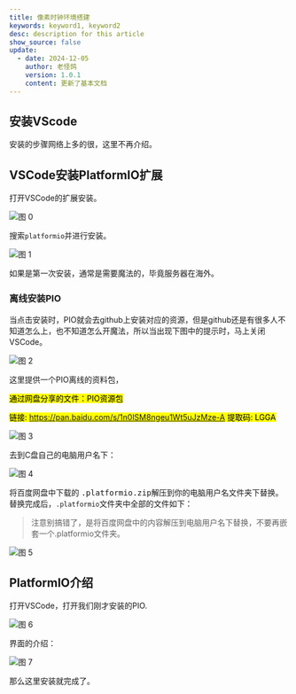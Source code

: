 ```yaml
---
title: 像素时钟环境搭建
keywords: keyword1, keyword2
desc: description for this article
show_source: false
update:
  - date: 2024-12-05
    author: 老怪鸽
    version: 1.0.1
    content: 更新了基本文档
---
```



## 安装VScode

安装的步骤网络上多的很，这里不再介绍。

## VSCode安装PlatformIO扩展

打开VSCode的扩展安装。

![图 0](../../static/images/docs/diy/picxel-clock/install/install-2024-12-05-22-46-30.png)  


搜索``platformio``并进行安装。

![图 1](../../static/images/docs/diy/picxel-clock/install/install-2024-12-05-22-46-44.png)  

如果是第一次安装，通常是需要魔法的，毕竟服务器在海外。

### 离线安装PIO

当点击安装时，PIO就会去github上安装对应的资源，但是github还是有很多人不知道怎么上，也不知道怎么开魔法，所以当出现下图中的提示时，马上关闭VSCode。

![图 2](../../static/images/docs/diy/picxel-clock/install/install-2024-12-05-22-46-58.png)  


这里提供一个PIO离线的资料包，

<mark>通过网盘分享的文件：PIO资源包

<mark>链接: https://pan.baidu.com/s/1n0lSM8ngeu1Wt5uJzMze-A 提取码: LGGA </mark>

![图 3](../../static/images/docs/diy/picxel-clock/install/install-2024-12-05-22-47-16.png)  



去到C盘自己的电脑用户名下：

![图 4](../../static/images/docs/diy/picxel-clock/install/install-2024-12-05-22-47-25.png)  

将百度网盘中下载的 <kbd>.platformio.zip</kbd>解压到你的电脑用户名文件夹下替换。替换完成后，`.platformio`文件夹中全部的文件如下：

> 注意别搞错了，是将百度网盘中的内容解压到电脑用户名下替换，不要再嵌套一个.platformio文件夹。

![图 5](../../static/images/docs/diy/picxel-clock/install/install-2024-12-05-22-47-40.png)  


## PlatformIO介绍
打开VSCode，打开我们刚才安装的PIO.

![图 6](../../static/images/docs/diy/picxel-clock/install/install-2024-12-05-22-48-01.png)  

界面的介绍：

![图 7](../../static/images/docs/diy/picxel-clock/install/install-2024-12-05-22-48-17.png)  

那么这里安装就完成了。













